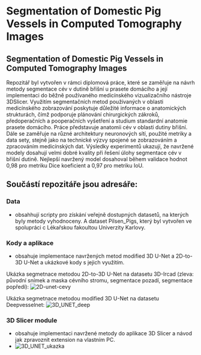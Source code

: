 # Segmentation of Domestic Pig Vessels in Computed Tomography Images
## Segmentation of Domestic Pig Vessels in Computed Tomography Images

Repozitář byl vytvořen v rámci diplomová práce, které se zaměřuje na návrh metody segmentace cév v dutině břišní u prasete domácího a její implementaci do běžně používaného medicínského vizualizačního nástroje 3DSlicer. Využitím segmentačních metod používaných v oblasti medicínského zobrazování poskytuje důležité informace o anatomických strukturách, čímž podporuje plánování chirurgických zákroků, předoperačních a pooperačních vyšetření a studium standardní anatomie prasete domácího.
Práce představuje anatomii cév v oblasti dutiny břišní. Dále se zaměřuje na různé architektury neuronových sítí, použité metriky a data sety, stejně jako na technické výzvy spojené se zobrazováním a zpracováním medicínských dat.
Výsledky experimentů ukazují, že navržené modely dosahují velmi dobré kvality při řešení úlohy segmentace cév v břišní dutině. Nejlepší navržený model dosahoval během validace hodnot 0,98 pro metriku Dice koeficient a 0,97 pro metriku IoU.


## Součástí repozitáře jsou  adresáře:
### Data
- obsahhují scripty pro získání veřejně dostupných datasetů, na kterých byly metody vyhodnoceny. A dataset Pilsen_Pigs, který byl vytvořen ve spolupráci c Lékařskou fakoultou Univerzity Karlovy.

### Kody a aplikace
- obsahuje implementace navržených metod modified 3D U-Net a 2D-to-3D U-Net a ukázkové kody s jejich využitím.

Ukázka segmetnace metodou 2D-to-3D U-Net na datasetu 3D-Ircad (zleva: původní snímek a maska cévního stromu, segmentace pozadí, segmentace popředí):
![2D-unet-cevy](https://github.com/user-attachments/assets/c573756f-607b-4963-ab73-5060b4b6874d)

Ukázka segmetnace metodou modified 3D U-Net na datasetu Deepvesselnet:
![3D_UNET_deep](https://github.com/user-attachments/assets/86bea882-2842-4333-8195-fd0db2693f51)

### 3D Slicer module
- obsahuje implementaci navržené metody do aplikace 3D Slicer a návod jak zpravoznit extension na vlastním PC.
- ![3D_UNET_ukazka](https://github.com/user-attachments/assets/180615a9-9349-4990-98d3-3db55f70fb9d)


